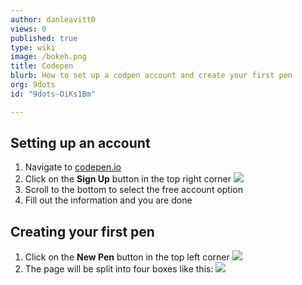 ```yaml
---
author: danleavitt0
views: 0
published: true
type: wiki
image: /bokeh.png
title: Codepen
blurb: How to set up a codpen account and create your first pen
org: 9dots
id: "9dots-OiKs1Bm"

---
```


## Setting up an account
1. Navigate to [codepen.io](codepen.io) 
2. Click on the **Sign Up** button in the top right corner
![](http://uploads.9dots.io/OiKsR2r_md.jpg) 
3. Scroll to the bottom to select the free account option
4. Fill out the information and you are done

## Creating your first pen
1. Click on the **New Pen** button in the top left corner
![](http://uploads.9dots.io/OiKsmlX_md.jpg) 
2. The page will be split into four boxes like this:
![](http://uploads.9dots.io/OiKswVQ_md.jpg) 
